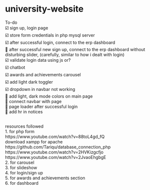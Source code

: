 # university-website
To-do <br>
☑️ sign up, login page <br>
☑️ store form credentials in php mysql server <br>
☑️ after successful login, connect to the erp dashboard <br>
🔳 after successful new sign up, connect to the erp dashboard without disturbing slider, (carefully, similar to how i dealt with login)<br>
☑️ validate login data using js or? <br>
☑️ chatbot <br>
☑️ awards and achievements carousel <br>
☑️ add light dark toggler <br>
☑️ dropdown in navbar not working <br>
🔳 add light, dark mode colors on main page<br>
🔳 connect navbar with page <br>
🔳 page loader after successful login <br>
🔳 add hr in notices <br>


<br> 
resources followed <br> 
1. for php form <br> 
https://www.youtube.com/watch?v=88toL4gd_fQ <br>
download xampp for apache <br>
https://github.com/Tariqu/database_connection_php <br>
https://www.youtube.com/watch?v=2HVKizgcfjo <br> 
https://www.youtube.com/watch?v=2JvaoEhgbgE <br> 
2. for carousel <br> 
3. for slideshow <br> 
4. for login/sign up <br> 
5. for awards and achievements section <br> 
6. for dashboard <br> 
